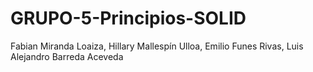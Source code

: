# GRUPO-5-Principios-SOLID
Fabian Miranda Loaiza, Hillary Mallespín Ulloa, Emilio Funes Rivas, Luis Alejandro Barreda Aceveda
